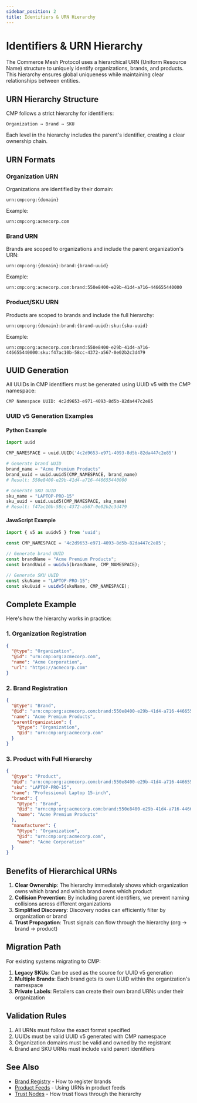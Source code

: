 ```yaml
---
sidebar_position: 2
title: Identifiers & URN Hierarchy
---
```


# Identifiers & URN Hierarchy

The Commerce Mesh Protocol uses a hierarchical URN (Uniform Resource Name) structure to uniquely identify organizations, brands, and products. This hierarchy ensures global uniqueness while maintaining clear relationships between entities.

## URN Hierarchy Structure

CMP follows a strict hierarchy for identifiers:

```
Organization → Brand → SKU
```

Each level in the hierarchy includes the parent's identifier, creating a clear ownership chain.

## URN Formats

### Organization URN

Organizations are identified by their domain:

```
urn:cmp:org:{domain}
```

Example:
```
urn:cmp:org:acmecorp.com
```

### Brand URN

Brands are scoped to organizations and include the parent organization's URN:

```
urn:cmp:org:{domain}:brand:{brand-uuid}
```

Example:
```
urn:cmp:org:acmecorp.com:brand:550e8400-e29b-41d4-a716-446655440000
```

### Product/SKU URN

Products are scoped to brands and include the full hierarchy:

```
urn:cmp:org:{domain}:brand:{brand-uuid}:sku:{sku-uuid}
```

Example:
```
urn:cmp:org:acmecorp.com:brand:550e8400-e29b-41d4-a716-446655440000:sku:f47ac10b-58cc-4372-a567-0e02b2c3d479
```

## UUID Generation

All UUIDs in CMP identifiers must be generated using UUID v5 with the CMP namespace:

```
CMP Namespace UUID: 4c2d9653-e971-4093-8d5b-82da447c2e85
```

### UUID v5 Generation Examples

#### Python Example
```python
import uuid

CMP_NAMESPACE = uuid.UUID('4c2d9653-e971-4093-8d5b-82da447c2e85')

# Generate brand UUID
brand_name = "Acme Premium Products"
brand_uuid = uuid.uuid5(CMP_NAMESPACE, brand_name)
# Result: 550e8400-e29b-41d4-a716-446655440000

# Generate SKU UUID
sku_name = "LAPTOP-PRO-15"
sku_uuid = uuid.uuid5(CMP_NAMESPACE, sku_name)
# Result: f47ac10b-58cc-4372-a567-0e02b2c3d479
```

#### JavaScript Example
```javascript
import { v5 as uuidv5 } from 'uuid';

const CMP_NAMESPACE = '4c2d9653-e971-4093-8d5b-82da447c2e85';

// Generate brand UUID
const brandName = "Acme Premium Products";
const brandUuid = uuidv5(brandName, CMP_NAMESPACE);

// Generate SKU UUID
const skuName = "LAPTOP-PRO-15";
const skuUuid = uuidv5(skuName, CMP_NAMESPACE);
```

## Complete Example

Here's how the hierarchy works in practice:

### 1. Organization Registration
```json
{
  "@type": "Organization",
  "@id": "urn:cmp:org:acmecorp.com",
  "name": "Acme Corporation",
  "url": "https://acmecorp.com"
}
```

### 2. Brand Registration
```json
{
  "@type": "Brand",
  "@id": "urn:cmp:org:acmecorp.com:brand:550e8400-e29b-41d4-a716-446655440000",
  "name": "Acme Premium Products",
  "parentOrganization": {
    "@type": "Organization",
    "@id": "urn:cmp:org:acmecorp.com"
  }
}
```

### 3. Product with Full Hierarchy
```json
{
  "@type": "Product",
  "@id": "urn:cmp:org:acmecorp.com:brand:550e8400-e29b-41d4-a716-446655440000:sku:f47ac10b-58cc-4372-a567-0e02b2c3d479",
  "sku": "LAPTOP-PRO-15",
  "name": "Professional Laptop 15-inch",
  "brand": {
    "@type": "Brand",
    "@id": "urn:cmp:org:acmecorp.com:brand:550e8400-e29b-41d4-a716-446655440000",
    "name": "Acme Premium Products"
  },
  "manufacturer": {
    "@type": "Organization",
    "@id": "urn:cmp:org:acmecorp.com",
    "name": "Acme Corporation"
  }
}
```

## Benefits of Hierarchical URNs

1. **Clear Ownership**: The hierarchy immediately shows which organization owns which brand and which brand owns which product
2. **Collision Prevention**: By including parent identifiers, we prevent naming collisions across different organizations
3. **Simplified Discovery**: Discovery nodes can efficiently filter by organization or brand
4. **Trust Propagation**: Trust signals can flow through the hierarchy (org → brand → product)

## Migration Path

For existing systems migrating to CMP:

1. **Legacy SKUs**: Can be used as the source for UUID v5 generation
2. **Multiple Brands**: Each brand gets its own UUID within the organization's namespace
3. **Private Labels**: Retailers can create their own brand URNs under their organization

## Validation Rules

1. All URNs must follow the exact format specified
2. UUIDs must be valid UUID v5 generated with CMP namespace
3. Organization domains must be valid and owned by the registrant
4. Brand and SKU URNs must include valid parent identifiers

## See Also

- [Brand Registry](/docs/registry/overview) - How to register brands
- [Product Feeds](/docs/feeds/specification) - Using URNs in product feeds
- [Trust Nodes](/docs/trust/overview) - How trust flows through the hierarchy